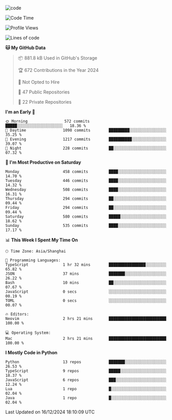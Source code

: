 
<!--
**liuyaanng/liuyaanng** is a ✨ _special_ ✨ repository because its `README.md` (this file) appears on your GitHub profile.

Here are some ideas to get you started:

- 🔭 I’m currently working on ...
- 🌱 I’m currently learning ...
- 👯 I’m looking to collaborate on ...
- 🤔 I’m looking for help with ...
- 💬 Ask me about ...
- 📫 How to reach me: ...
- 😄 Pronouns: ...
- ⚡ Fun fact: ...
-->


![code](https://cdn.jsdelivr.net/gh/liuyaanng/liuyaanng@1.0/code.gif) 

<!--START_SECTION:waka-->
![Code Time](http://img.shields.io/badge/Code%20Time-1%2C098%20hrs%2015%20mins-blue)

![Profile Views](http://img.shields.io/badge/Profile%20Views-0-blue)

![Lines of code](https://img.shields.io/badge/From%20Hello%20World%20I%27ve%20Written-14.9%20million%20lines%20of%20code-blue)

**🐱 My GitHub Data** 

> 📦 881.8 kB Used in GitHub's Storage 
 > 
> 🏆 672 Contributions in the Year 2024
 > 
> 🚫 Not Opted to Hire
 > 
> 📜 47 Public Repositories 
 > 
> 🔑 22 Private Repositories 
 > 
**I'm an Early 🐤** 

```text
🌞 Morning                572 commits         █████░░░░░░░░░░░░░░░░░░░░   18.36 % 
🌆 Daytime                1098 commits        █████████░░░░░░░░░░░░░░░░   35.25 % 
🌃 Evening                1217 commits        ██████████░░░░░░░░░░░░░░░   39.07 % 
🌙 Night                  228 commits         ██░░░░░░░░░░░░░░░░░░░░░░░   07.32 % 
```
📅 **I'm Most Productive on Saturday** 

```text
Monday                   458 commits         ████░░░░░░░░░░░░░░░░░░░░░   14.70 % 
Tuesday                  446 commits         ████░░░░░░░░░░░░░░░░░░░░░   14.32 % 
Wednesday                508 commits         ████░░░░░░░░░░░░░░░░░░░░░   16.31 % 
Thursday                 294 commits         ██░░░░░░░░░░░░░░░░░░░░░░░   09.44 % 
Friday                   294 commits         ██░░░░░░░░░░░░░░░░░░░░░░░   09.44 % 
Saturday                 580 commits         █████░░░░░░░░░░░░░░░░░░░░   18.62 % 
Sunday                   535 commits         ████░░░░░░░░░░░░░░░░░░░░░   17.17 % 
```


📊 **This Week I Spent My Time On** 

```text
🕑︎ Time Zone: Asia/Shanghai

💬 Programming Languages: 
TypeScript               1 hr 32 mins        ████████████████░░░░░░░░░   65.82 % 
JSON                     37 mins             ███████░░░░░░░░░░░░░░░░░░   26.22 % 
Bash                     10 mins             ██░░░░░░░░░░░░░░░░░░░░░░░   07.67 % 
JavaScript               0 secs              ░░░░░░░░░░░░░░░░░░░░░░░░░   00.19 % 
TOML                     0 secs              ░░░░░░░░░░░░░░░░░░░░░░░░░   00.07 % 

🔥 Editors: 
Neovim                   2 hrs 21 mins       █████████████████████████   100.00 % 

💻 Operating System: 
Mac                      2 hrs 21 mins       █████████████████████████   100.00 % 
```

**I Mostly Code in Python** 

```text
Python                   13 repos            ███████░░░░░░░░░░░░░░░░░░   26.53 % 
TypeScript               9 repos             █████░░░░░░░░░░░░░░░░░░░░   18.37 % 
JavaScript               6 repos             ███░░░░░░░░░░░░░░░░░░░░░░   12.24 % 
Lua                      1 repo              █░░░░░░░░░░░░░░░░░░░░░░░░   02.04 % 
Java                     1 repo              █░░░░░░░░░░░░░░░░░░░░░░░░   02.04 % 
```




 Last Updated on 16/12/2024 18:10:09 UTC
<!--END_SECTION:waka-->

